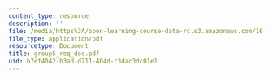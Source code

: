 ```yaml
---
content_type: resource
description: ''
file: /media/https%3A/open-learning-course-data-rc.s3.amazonaws.com/16-810-engineering-design-and-rapid-prototyping-january-iap-2005/b7ef4042b3add711404dc3dac3dc01e1_group5_req_doc.pdf
file_type: application/pdf
resourcetype: Document
title: group5_req_doc.pdf
uid: b7ef4042-b3ad-d711-404d-c3dac3dc01e1
---
```

